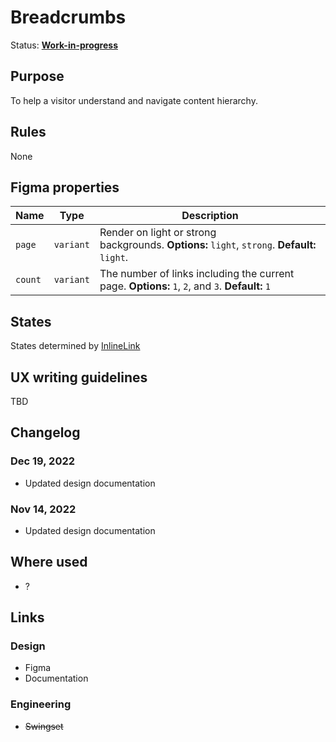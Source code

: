# Breadcrumbs

Status: **[Work-in-progress](/guides/can-i-use#work-in-progress)**

## Purpose

To help a visitor understand and navigate content hierarchy.

## Rules

None

## Figma properties

| Name    | Type      | Description                                                                                      |
| ------- | --------- | ------------------------------------------------------------------------------------------------ |
| `page`  | `variant` | Render on light or strong backgrounds. **Options:** `light`, `strong`. **Default:** `light`.     |
| `count` | `variant` | The number of links including the current page. **Options:** `1`, `2`, and `3`. **Default:** `1` |

## States

States determined by [InlineLink]('/components/inline-link')

## UX writing guidelines

TBD

## Changelog

### Dec 19, 2022

- Updated design documentation

### Nov 14, 2022

- Updated design documentation

## Where used

- ?

## Links

### Design

- Figma
- Documentation

### Engineering

- ~~Swingset~~
